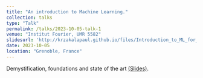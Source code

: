 ```yaml
---
title: "An introduction to Machine Learning."
collection: talks
type: "Talk"
permalink: /talks/2023-10-05-talk-1
venue: "Institut Fourier, UMR 5582"
slidesurl: 'http://krzakalapaul.github.io/files/Introduction_to_ML_for_Institut_Fourier.pdf'
date: 2023-10-05
location: "Grenoble, France"
---
```


Demystification, foundations and state of the art <a href="{{ page.slidesurl }}">(Slides)</a>.
